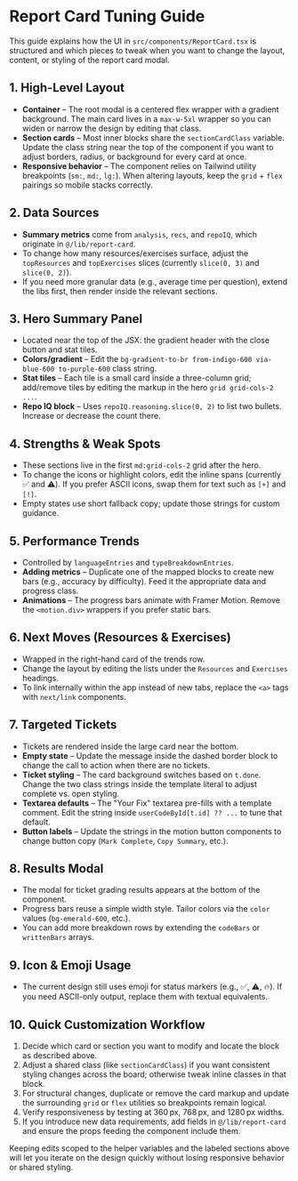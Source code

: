 # Report Card Tuning Guide

This guide explains how the UI in `src/components/ReportCard.tsx` is structured and which pieces to tweak when you want to change the layout, content, or styling of the report card modal.

## 1. High-Level Layout

- **Container** – The root modal is a centered flex wrapper with a gradient background. The main card lives in a `max-w-5xl` wrapper so you can widen or narrow the design by editing that class.
- **Section cards** – Most inner blocks share the `sectionCardClass` variable. Update the class string near the top of the component if you want to adjust borders, radius, or background for every card at once.
- **Responsive behavior** – The component relies on Tailwind utility breakpoints (`sm:`, `md:`, `lg:`). When altering layouts, keep the `grid` + `flex` pairings so mobile stacks correctly.

## 2. Data Sources

- **Summary metrics** come from `analysis`, `recs`, and `repoIQ`, which originate in `@/lib/report-card`.
- To change how many resources/exercises surface, adjust the `topResources` and `topExercises` slices (currently `slice(0, 3)` and `slice(0, 2)`).
- If you need more granular data (e.g., average time per question), extend the libs first, then render inside the relevant sections.

## 3. Hero Summary Panel

- Located near the top of the JSX: the gradient header with the close button and stat tiles.
- **Colors/gradient** – Edit the `bg-gradient-to-br from-indigo-600 via-blue-600 to-purple-600` class string.
- **Stat tiles** – Each tile is a small card inside a three-column grid; add/remove tiles by editing the markup in the hero `grid grid-cols-2 ...`.
- **Repo IQ block** – Uses `repoIQ.reasoning.slice(0, 2)` to list two bullets. Increase or decrease the count there.

## 4. Strengths & Weak Spots

- These sections live in the first `md:grid-cols-2` grid after the hero.
- To change the icons or highlight colors, edit the inline spans (currently ✅ and ⚠️). If you prefer ASCII icons, swap them for text such as `[+]` and `[!]`.
- Empty states use short fallback copy; update those strings for custom guidance.

## 5. Performance Trends

- Controlled by `languageEntries` and `typeBreakdownEntries`.
- **Adding metrics** – Duplicate one of the mapped blocks to create new bars (e.g., accuracy by difficulty). Feed it the appropriate data and progress class.
- **Animations** – The progress bars animate with Framer Motion. Remove the `<motion.div>` wrappers if you prefer static bars.

## 6. Next Moves (Resources & Exercises)

- Wrapped in the right-hand card of the trends row.
- Change the layout by editing the lists under the `Resources` and `Exercises` headings.
- To link internally within the app instead of new tabs, replace the `<a>` tags with `next/link` components.

## 7. Targeted Tickets

- Tickets are rendered inside the large card near the bottom.
- **Empty state** – Update the message inside the dashed border block to change the call to action when there are no tickets.
- **Ticket styling** – The card background switches based on `t.done`. Change the two class strings inside the template literal to adjust complete vs. open styling.
- **Textarea defaults** – The "Your Fix" textarea pre-fills with a template comment. Edit the string inside `userCodeById[t.id] ?? ...` to tune that default.
- **Button labels** – Update the strings in the motion button components to change button copy (`Mark Complete`, `Copy Summary`, etc.).

## 8. Results Modal

- The modal for ticket grading results appears at the bottom of the component.
- Progress bars reuse a simple width style. Tailor colors via the `color` values (`bg-emerald-600`, etc.).
- You can add more breakdown rows by extending the `codeBars` or `writtenBars` arrays.

## 9. Icon & Emoji Usage

- The current design still uses emoji for status markers (e.g., ✅, ⚠️, 🔥). If you need ASCII-only output, replace them with textual equivalents.

## 10. Quick Customization Workflow

1. Decide which card or section you want to modify and locate the block as described above.
2. Adjust a shared class (like `sectionCardClass`) if you want consistent styling changes across the board; otherwise tweak inline classes in that block.
3. For structural changes, duplicate or remove the card markup and update the surrounding `grid` or `flex` utilities so breakpoints remain logical.
4. Verify responsiveness by testing at 360 px, 768 px, and 1280 px widths.
5. If you introduce new data requirements, add fields in `@/lib/report-card` and ensure the props feeding the component include them.

Keeping edits scoped to the helper variables and the labeled sections above will let you iterate on the design quickly without losing responsive behavior or shared styling.
